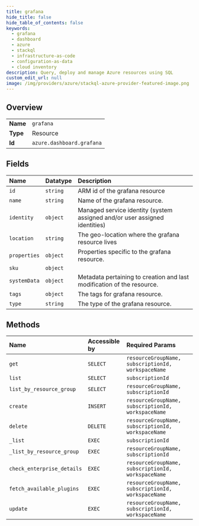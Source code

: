 ```yaml
---
title: grafana
hide_title: false
hide_table_of_contents: false
keywords:
  - grafana
  - dashboard
  - azure    
  - stackql
  - infrastructure-as-code
  - configuration-as-data
  - cloud inventory
description: Query, deploy and manage Azure resources using SQL
custom_edit_url: null
image: /img/providers/azure/stackql-azure-provider-featured-image.png
---
```

  
    

## Overview
<table><tbody>
<tr><td><b>Name</b></td><td><code>grafana</code></td></tr>
<tr><td><b>Type</b></td><td>Resource</td></tr>
<tr><td><b>Id</b></td><td><code>azure.dashboard.grafana</code></td></tr>
</tbody></table>

## Fields
| Name | Datatype | Description |
|:-----|:---------|:------------|
| `id` | `string` | ARM id of the grafana resource |
| `name` | `string` | Name of the grafana resource. |
| `identity` | `object` | Managed service identity (system assigned and/or user assigned identities) |
| `location` | `string` | The geo-location where the grafana resource lives |
| `properties` | `object` | Properties specific to the grafana resource. |
| `sku` | `object` |  |
| `systemData` | `object` | Metadata pertaining to creation and last modification of the resource. |
| `tags` | `object` | The tags for grafana resource. |
| `type` | `string` | The type of the grafana resource. |
## Methods
| Name | Accessible by | Required Params |
|:-----|:--------------|:----------------|
| `get` | `SELECT` | `resourceGroupName, subscriptionId, workspaceName` |
| `list` | `SELECT` | `subscriptionId` |
| `list_by_resource_group` | `SELECT` | `resourceGroupName, subscriptionId` |
| `create` | `INSERT` | `resourceGroupName, subscriptionId, workspaceName` |
| `delete` | `DELETE` | `resourceGroupName, subscriptionId, workspaceName` |
| `_list` | `EXEC` | `subscriptionId` |
| `_list_by_resource_group` | `EXEC` | `resourceGroupName, subscriptionId` |
| `check_enterprise_details` | `EXEC` | `resourceGroupName, subscriptionId, workspaceName` |
| `fetch_available_plugins` | `EXEC` | `resourceGroupName, subscriptionId, workspaceName` |
| `update` | `EXEC` | `resourceGroupName, subscriptionId, workspaceName` |
